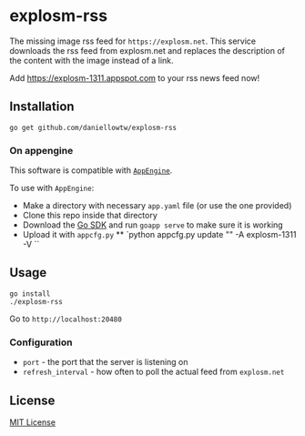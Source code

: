 # explosm-rss

The missing image rss feed for `https://explosm.net`. This service downloads the rss feed from explosm.net and replaces the description of the content with the image instead of a link.

Add <https://explosm-1311.appspot.com> to your rss news feed now!

## Installation

`go get github.com/daniellowtw/explosm-rss`

### On appengine

This software is compatible with [`AppEngine`](https://cloud.google.com/appengine/docs/go/quickstart).

To use with `AppEngine`:

* Make a directory with necessary `app.yaml` file (or use the one provided)
* Clone this repo inside that directory
* Download the [Go SDK](https://cloud.google.com/appengine/downloads#Google_App_Engine_SDK_for_Go) and run `goapp serve` to make sure it is working
* Upload it with `appcfg.py`
** `python appcfg.py update "<path-to-appengine-folder>" -A explosm-1311 -V <version-number>``

## Usage

```
go install
./explosm-rss
```

Go to `http://localhost:20480`

### Configuration

* `port` - the port that the server is listening on
* `refresh_interval` - how often to poll the actual feed from `explosm.net`

## License

[MIT License](http://choosealicense.com/licenses/mit/)